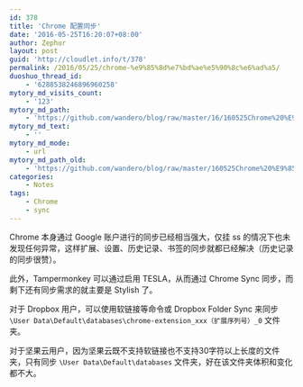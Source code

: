 ```yaml
---
id: 378
title: 'Chrome 配置同步'
date: '2016-05-25T16:20:07+08:00'
author: Zephur
layout: post
guid: 'http://cloudlet.info/t/378'
permalink: /2016/05/25/chrome-%e9%85%8d%e7%bd%ae%e5%90%8c%e6%ad%a5/
duoshuo_thread_id:
    - '6288538246896960258'
mytory_md_visits_count:
    - '123'
mytory_md_path:
    - 'https://github.com/wandero/blog/raw/master/16/160525Chrome%20%E9%85%8D%E7%BD%AE%E5%90%8C%E6%AD%A5.md'
mytory_md_text:
    - ''
mytory_md_mode:
    - url
mytory_md_path_old:
    - 'https://github.com/wandero/blog/raw/master/160525Chrome%20%E9%85%8D%E7%BD%AE%E5%90%8C%E6%AD%A5.md'
categories:
    - Notes
tags:
    - Chrome
    - sync
---
```


Chrome 本身通过 Google 账户进行的同步已经相当强大，仅挂 ss 的情况下也未发现任何异常，这样扩展、设置、历史记录、书签的同步就都已经解决（历史记录的同步很赞）。

此外，Tampermonkey 可以通过启用 TESLA，从而通过 Chrome Sync 同步，而剩下还有同步需求的就主要是 Stylish 了。

对于 Dropbox 用户，可以使用软链接等命令或 Dropbox Folder Sync 来同步 `\User Data\Default\databases\chrome-extension_xxx（扩展序列号）_0` 文件夹。

对于坚果云用户，因为坚果云既不支持软链接也不支持30字符以上长度的文件夹，只有同步 `\User Data\Default\databases` 文件夹，好在该文件夹体积和变化都不大。